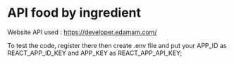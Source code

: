 # API food by ingredient

Website API used : https://developer.edamam.com/

To test the code, register there then create .env file and put your APP_ID as REACT_APP_ID_KEY and APP_KEY as REACT_APP_API_KEY;
